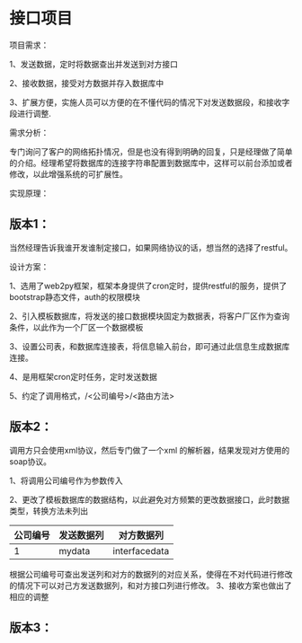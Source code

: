 # 接口项目
项目需求：

1、发送数据，定时将数据查出并发送到对方接口

2、接收数据，接受对方数据并存入数据库中

3、扩展方便，实施人员可以方便的在不懂代码的情况下对发送数据段，和接收字段进行调整.

需求分析：

专门询问了客户的网络拓扑情况，但是也没有得到明确的回复，只是经理做了简单的介绍。经理希望将数据库的连接字符串配置到数据库中，这样可以前台添加或者修改，以此增强系统的可扩展性。

实现原理：

## 版本1：

当然经理告诉我谁开发谁制定接口，如果网络协议的话，想当然的选择了restful。

设计方案：

1、选用了web2py框架，框架本身提供了cron定时，提供restful的服务，提供了bootstrap静态文件，auth的权限模块

2、引入模板数据库，将发送的接口数据模块固定为数据表，将客户厂区作为查询条件，以此作为一个厂区一个数据模板

3、设置公司表，和数据库连接表，将信息输入前台，即可通过此信息生成数据库连接。

4、是用框架cron定时任务，定时发送数据

5、约定了调用格式，/<公司编号>/<路由方法>


## 版本2：

调用方只会使用xml协议，然后专门做了一个xml 的解析器，结果发现对方使用的soap协议。

1、将调用公司编号作为参数传入

2、更改了模板数据库的数据结构，以此避免对方频繁的更改数据接口，此时数据类型，转换方法未列出

|公司编号    | 发送数据列  | 对方数据列   |
|--------    |------------|-------------|
|1|mydata|interfacedata|
根据公司编号可查出发送列和对方的数据列的对应关系，使得在不对代码进行修改的情况下可以对己方发送数据列，和对方接口列进行修改。
3、接收方案也做出了相应的调整

## 版本3：
